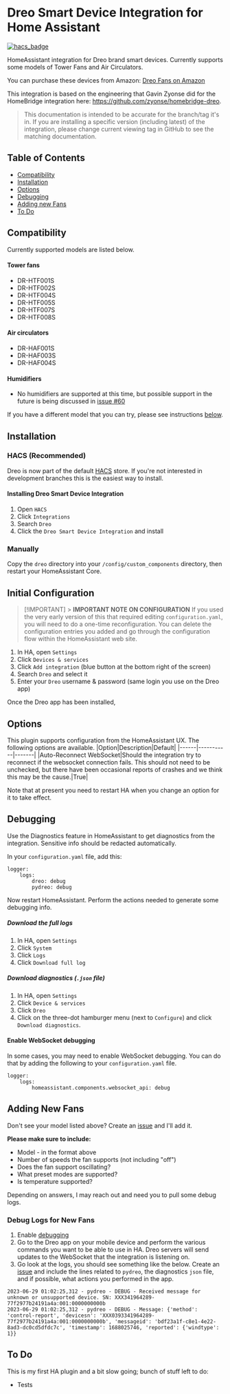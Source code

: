 # Dreo Smart Device Integration for Home Assistant

[![hacs_badge](https://img.shields.io/badge/HACS-Default-orange.svg?style=for-the-badge)](https://github.com/hacs/integration)

HomeAssistant integration for Dreo brand smart devices. Currently supports some models of Tower Fans and Air Circulators.

You can purchase these devices from Amazon: [Dreo Fans on Amazon](https://www.amazon.com/gp/search?ie=UTF8&tag=jeffsteinbok-20&linkCode=ur2&linkId=264bf9285db76a172f81bad93760d162&camp=1789&creative=9325&index=hpc&keywords=Dreo%20Smart%20Fan)

This integration is based on the engineering that Gavin Zyonse did for the HomeBridge integration here: https://github.com/zyonse/homebridge-dreo.

> This documentation is intended to be accurate for the branch/tag it's in. If you are installing a specific version (including latest) of the integration, please change current viewing tag in GitHub to see the matching documentation.

## Table of Contents

-   [Compatibility](#compatibility)
-   [Installation](#installation)
-   [Options](#options)
-   [Debugging](#debugging)
-   [Adding new Fans](#adding-new-fans)
-   [To Do](#to-do)

## Compatibility

Currently supported models are listed below.

#### Tower fans

-   DR-HTF001S
-   DR-HTF002S
-   DR-HTF004S
-   DR-HTF005S
-   DR-HTF007S
-   DR-HTF008S

#### Air circulators

-   DR-HAF001S
-   DR-HAF003S
-   DR-HAF004S

#### Humidifiers

-   No humidifiers are supported at this time, but possible support in the future is being discussed in [issue #60](https://github.com/JeffSteinbok/hass-dreo/issues/60)

If you have a different model that you can try, please see instructions [below](#addingfans).

## Installation

### HACS (Recommended)

Dreo is now part of the default [HACS](https://hacs.xyz) store. If you're not interested in development branches this is the easiest way to install.

#### Installing Dreo Smart Device Integration

1. Open `HACS`
2. Click `Integrations`
3. Search `Dreo`
4. Click the `Dreo Smart Device Integration` and install

### Manually

Copy the `dreo` directory into your `/config/custom_components` directory, then restart your HomeAssistant Core.

## Initial Configuration

> [!IMPORTANT] > **IMPORTANT NOTE ON CONFIGURATION**
> If you used the very early version of this that required editing `configuration.yaml`, you will need to do a one-time reconfiguration. You can delete the configuration entries you added and go through the configuration flow within the HomeAssistant web site.

1. In HA, open `Settings`
2. Click `Devices & services`
3. Click `Add integration` (blue button at the bottom right of the screen)
4. Search `Dreo` and select it
5. Enter your `Dreo` username & password (same login you use on the Dreo app)

Once the Dreo app has been installed,

## Options

This plugin supports configuration from the HomeAssistant UX. The following options are available.
|Option|Description|Default|
|------|-----------|-------|
|Auto-Reconnect WebSocket|Should the integration try to reconnect if the websocket connection fails. This should not need to be unchecked, but there have been occasional reports of crashes and we think this may be the cause.|True|

Note that at present you need to restart HA when you change an option for it to take effect.

## Debugging

Use the Diagnostics feature in HomeAssistant to get diagnostics from the integration. Sensitive info should be redacted automatically.

In your `configuration.yaml` file, add this:

```
logger:
    logs:
        dreo: debug
        pydreo: debug
```

Now restart HomeAssistant. Perform the actions needed to generate some debugging info.

##### Download the full logs

1. In HA, open `Settings`
2. Click `System`
3. Click `Logs`
4. Click `Download full log`

##### Download diagnostics (`.json` file)

1. In HA, open `Settings`
2. Click `Device & services`
3. Click `Dreo`
4. Click on the three-dot hamburger menu (next to `Configure`) and click `Download diagnostics`.

#### Enable WebSocket debugging

In some cases, you may need to enable WebSocket debugging. You can do that by adding the following to your `configuration.yaml` file.

```
logger:
    logs:
        homeassistant.components.websocket_api: debug
```

## Adding New Fans

Don't see your model listed above? Create an [issue](https://github.com/JeffSteinbok/hass-dreo/issues) and I'll add it.

**Please make sure to include:**

-   Model - in the format above
-   Number of speeds the fan supports (not including "off")
-   Does the fan support oscillating?
-   What preset modes are supported?
-   Is temperature supported?

Depending on answers, I may reach out and need you to pull some debug logs.

### Debug Logs for New Fans

1. Enable [debugging](#debugging)
2. Go to the Dreo app on your mobile device and perform the various commands you want to be able to use in HA. Dreo servers will send updates to the WebSocket that the integration is listening on.
3. Go look at the logs, you should see something like the below. Create an [issue](https://github.com/JeffSteinbok/hass-dreo/issues) and include the lines related to `pydreo`, the diagnostics `json` file, and if possible, what actions you performed in the app.

```
2023-06-29 01:02:25,312 - pydreo - DEBUG - Received message for unknown or unsupported device. SN: XXX341964289-77f2977b24191a4a:001:0000000000b
2023-06-29 01:02:25,312 - pydreo - DEBUG - Message: {'method': 'control-report', 'devicesn': 'XXX0393341964289-77f2977b24191a4a:001:0000000000b', 'messageid': 'bdf23a1f-c8e1-4e22-8ad3-dc0cd5dfdc7c', 'timestamp': 1688025746, 'reported': {'windtype': 1}}
```

## To Do

This is my first HA plugin and a bit slow going; bunch of stuff left to do:

-   Tests
